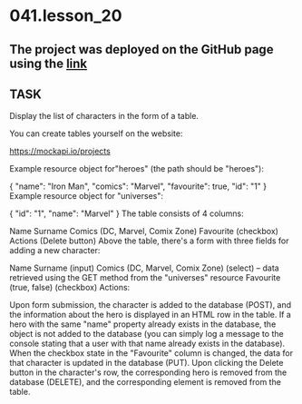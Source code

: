 # 041.lesson_20

## The project was deployed on the GitHub page using the [link](https://saysatsan.github.io/041.lesson_20/)

## TASK

Display the list of characters in the form of a table.

You can create tables yourself on the website:

https://mockapi.io/projects

Example resource object for"heroes" (the path should be "heroes"):

{
  "name": "Iron Man",
  "comics": "Marvel",
  "favourite": true,
  "id": "1"
}
Example resource object for "universes":

{
  "id": "1",
  "name": "Marvel"
}
The table consists of 4 columns:

Name Surname
Comics (DC, Marvel, Comix Zone)
Favourite (checkbox)
Actions (Delete button)
Above the table, there's a form with three fields for adding a new character:

Name Surname (input)
Comics (DC, Marvel, Comix Zone) (select) – data retrieved using the GET method from the "universes" resource
Favourite (true, false) (checkbox)
Actions:

Upon form submission, the character is added to the database (POST), and the information about the hero is displayed in an HTML row in the table. If a hero with the same "name" property already exists in the database, the object is not added to the database (you can simply log a message to the console stating that a user with that name already exists in the database).
When the checkbox state in the "Favourite" column is changed, the data for that character is updated in the database (PUT).
Upon clicking the Delete button in the character's row, the corresponding hero is removed from the database (DELETE), and the corresponding <tr> element is removed from the table.
